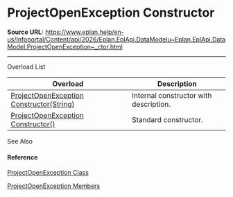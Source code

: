 # ProjectOpenException Constructor

**Source URL:** https://www.eplan.help/en-us/Infoportal/Content/api/2026/Eplan.EplApi.DataModelu~Eplan.EplApi.DataModel.ProjectOpenException~_ctor.html

---

Overload List

| Overload | Description |
| --- | --- |
| [ProjectOpenException Constructor(String)](Eplan.EplApi.DataModelu~Eplan.EplApi.DataModel.ProjectOpenException~_ctor(String).html) | Internal constructor with description. |
| [ProjectOpenException Constructor()](Eplan.EplApi.DataModelu~Eplan.EplApi.DataModel.ProjectOpenException~_ctor().html) | Standard constructor. |



See Also

#### Reference

[ProjectOpenException Class](Eplan.EplApi.DataModelu~Eplan.EplApi.DataModel.ProjectOpenException.html)
  
[ProjectOpenException Members](Eplan.EplApi.DataModelu~Eplan.EplApi.DataModel.ProjectOpenException_members.html)